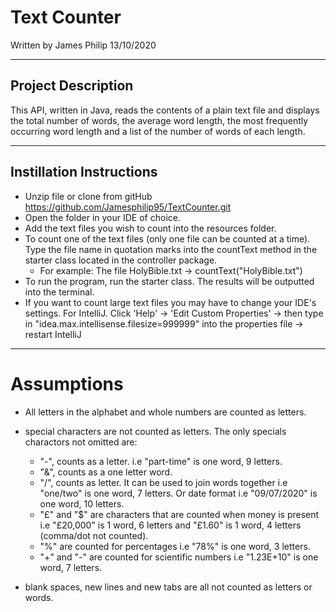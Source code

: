 # Text Counter

Written by James Philip 13/10/2020

----

## Project Description

This API, written in Java, reads the contents of a plain text file and displays the total number of words, the average word length, the most frequently occurring word length and a list of the number of words of each length.

----

## Instillation Instructions

- Unzip file or clone from gitHub https://github.com/Jamesphilip95/TextCounter.git
- Open the folder in your IDE of choice.
- Add the text files you wish to count into the resources folder.  
- To count one of the text files (only one file can be counted at a time). Type the file name in quotation marks into the countText method in the starter class located in the controller package.
    - For example: The file HolyBible.txt -> countText("HolyBible.txt")
- To run the program, run the starter class. The results will be outputted into the terminal.
- If you want to count large text files you may have to change your IDE's settings. For IntelliJ. Click 'Help' -> 'Edit Custom Properties' -> then type in "idea.max.intellisense.filesize=999999" into the properties file -> restart IntelliJ

----

# Assumptions

- All letters in the alphabet and whole numbers are counted as letters.
- special characters are not counted as letters. The only specials charactors not omitted are:
  - "-", counts as a letter. i.e "part-time" is  one word, 9 letters.
  - "&", counts as a one letter word. 
  - "/", counts as letter. It can be used to join words together i.e "one/two" is one word, 7 letters. Or date format i.e "09/07/2020" is one word, 10 letters.
  - "£" and "$" are characters that are counted when money is present i.e "£20,000" is 1 word, 6 letters and "£1.60" is 1 word, 4 letters (comma/dot not counted).
  - "%" are counted for percentages i.e "78%" is one word, 3 letters.
  - "+" and "-" are counted for scientific numbers i.e "1.23E+10" is one word, 7 letters. 
  
- blank spaces, new lines and new tabs are all not counted as letters or words.
